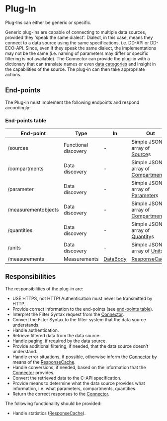 ﻿# Plug-In

Plug-Ins can either be generic or specific.

Generic plug-ins are capable of connecting to multiple data sources, provided they 'speak the same dialect'.
Dialect, in this case, means they connect to a data source using the same specifications, i.e. DD-API or DD-ECO-API.
Since, even if they speak the same dialect, the implementations may not be the same (i.e. naming of parameters may differ or specific filtering is not available).
The Connector can provide the plug-in with a dictionary that can translate names or even [data categories](/specifications/formats/data-category.md) and insight in the capabilities of the source. The plug-in can then take appropriate actions.

## End-points

The Plug-in must implement the following endpoints and respond accordingly:

### End-points table
| End-point           | Type                 | In                                               | Out                                                                         |
|---------------------|----------------------|--------------------------------------------------|-----------------------------------------------------------------------------|
| /sources            | Functional discovery | -                                                | Simple JSON array of [Source](/specifications/formats/source.md)s           |
| /compartments       | Data discovery       | -                                                | Simple JSON array of [Compartment](/specifications/formats/compartment.md)s |
| /parameter          | Data discovery       | -                                                | Simple JSON array of [Parameter](/specifications/formats/parameter.md)s     |
| /measurementobjects | Data discovery       | -                                                | Simple JSON array of [Compartment](/specifications/formats/compartment.md)s |
| /quantities         | Data discovery       | -                                                | Simple JSON array of [Quantity](/specifications/formats/quantity.md)s       |
| /units              | Data discovery       | -                                                | Simple JSON array of [Unit](/specifications/formats/unit.md)s               |
| /measurements       | Measurements         | [DataBody](/specifications/formats/data-body.md) | [ResponseCache](/specifications/formats/measurement-response.md)            |

## Responsibilities

The responsibilities of the plug-in are:

- USE HTTPS, not HTTP! Authentication must never be transmitted by HTTP.
- Provide correct information to the end-points (see [end-points table](#end-points-table)).
- Interpret the Filter Syntax request from the [Connector](/architecture/connector.md).
- Convert the Filter Syntax to the filter-system that the data source understands.
- Handle authentication.
- Retrieve filtered data from the data source.
- Handle paging, if required by the data source.
- Provide additional filtering, if needed, that the data source doesn't understand.
- Handle error situations, if possible, otherwise inform the [Connector](/architecture/connector.md) by means of the [ResponseCache](/specifications/formats/measurement-response.md).
- Handle conversions, if needed, based on the information that the [Connector](/architecture/connector.md) provides.
- Convert the retrieved data to the C-API specification.
- Provide means to determine what the data source provides what information, i.e. what parameters, compartments, quantities.
- Return the correct responses to the [Connector](/architecture/connector.md).

The following functionality should be provided:

- Handle statistics ([ResponseCache](/specifications/formats/measurement-response.md)).
